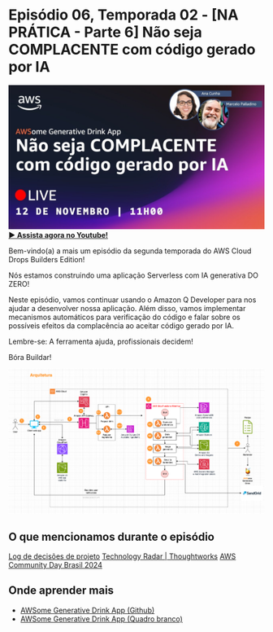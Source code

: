 # Episódio 06, Temporada 02 - [NA PRÁTICA - Parte 6] Não seja COMPLACENTE com código gerado por IA

[![YouTube video thumbnail](./thumb.jpg)](https://bit.ly/cdbe-s02e06)
**[&#x25b6; Assista agora no Youtube!](https://bit.ly/cdbe-s02e06)**

Bem-vindo(a) a mais um episódio da segunda temporada do AWS Cloud Drops Builders Edition!

Nós estamos construindo uma aplicação Serverless com IA generativa DO ZERO! 

Neste episódio, vamos continuar usando o Amazon Q Developer para nos ajudar a desenvolver nossa aplicação. Além disso, vamos implementar mecanismos automáticos para verificação do código e falar sobre os possíveis efeitos da complacência ao aceitar código gerado por IA.

Lembre-se: A ferramenta ajuda, profissionais decidem! 

Bóra Buildar!

![Software Architecture](../../images/architecture%20s02.png)

## O que mencionamos durante o episódio

[Log de decisões de projeto](../../decision%20log/s02/README.md)
[Technology Radar | Thoughtworks](https://bit.ly/radar-2024)
[AWS Community Day Brasil 2024](https://awscommunityday.com.br/)

## Onde aprender mais

- [AWSome Generative Drink App (Github)](https://bit.ly/awsome-generative-drink-app)
- [AWSome Generative Drink App (Quadro branco)](https://bit.ly/cdbe-s02-wb)